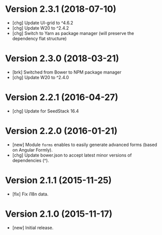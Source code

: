 # Version 2.3.1 (2018-07-10)

* [chg] Update UI-grid to ^4.6.2
* [chg] Update W20 to ^2.4.2
* [chg] Switch to Yarn as package manager (will preserve the dependency flat structure)

# Version 2.3.0 (2018-03-21)

* [brk] Switched from Bower to NPM package manager
* [chg] Update W20 to ^2.4.0

# Version 2.2.1 (2016-04-27)

* [chg] Update for SeedStack 16.4

# Version 2.2.0 (2016-01-21)

* [new] Module `forms` enables to easily generate advanced forms (based on Angular Formly).
* [chg] Update bower.json to accept latest minor versions of dependencies (^).

# Version 2.1.1 (2015-11-25)

* [fix] Fix i18n data.

# Version 2.1.0 (2015-11-17)

* [new] Initial release.
